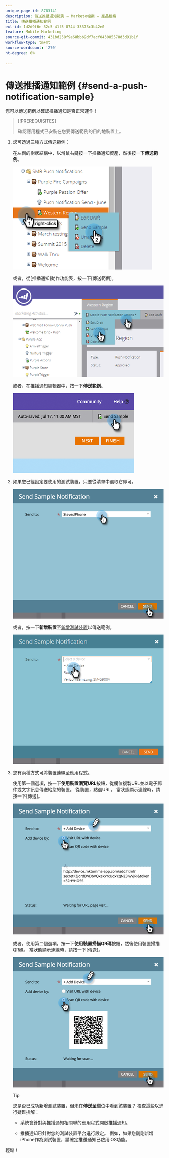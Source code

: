 ```yaml
---
unique-page-id: 8783141
description: 傳送推播通知範例 — Marketo檔案 — 產品檔案
title: 傳送推播通知範例
exl-id: 1d2d9f6e-32c5-41f5-8744-33373c3b42e0
feature: Mobile Marketing
source-git-commit: 431bd258f9a68bbb9df7acf043085578d3d91b1f
workflow-type: tm+mt
source-wordcount: '270'
ht-degree: 0%

---
```


# 傳送推播通知範例 {#send-a-push-notification-sample}

您可以傳送範例以確認推播通知是否正常運作！

>[!PREREQUISITES]
>
>確認應用程式已安裝在您要傳送範例的目的地裝置上。

1. 您可透過三種方式傳送範例：

   在左側的樹狀結構中，以滑鼠右鍵按一下推播通知資產，然後按一下&#x200B;**傳送範例**。

   ![](assets/image2015-7-13-11-3a26-3a15.png)

   或者，從[推播通知]動作功能表，按一下[傳送範例]。**&#x200B;**

   ![](assets/image2015-7-13-11-3a28-3a37.png)

   或者，在推播通知編輯器中，按一下&#x200B;**傳送範例**。

   ![](assets/image2015-7-20-13-3a29-3a3.png)

1. 如果您已經設定要使用的測試裝置，只要從清單中選取它即可。

   ![](assets/image2015-7-29-8-3a25-3a17.png)

   或者，按一下&#x200B;**新增裝置**&#x200B;至[新增測試裝置](/help/marketo/product-docs/mobile-marketing/push-notifications/adding-a-new-test-device.md)以傳送範例。

   ![](assets/image2015-7-13-11-3a34-3a21.png)

1. 您有兩種方式可將裝置連線至應用程式。

   使用第一個選項，按一下&#x200B;**使用裝置瀏覽URL**&#x200B;按鈕，從欄位複製URL並以電子郵件或文字訊息傳送給您的裝置。 從裝置，點選URL。 當狀態顯示連線時，請按一下[傳送]。**&#x200B;**

   ![](assets/image2015-7-29-8-3a29-3a18.png)

   或者，使用第二個選項，按一下&#x200B;**使用裝置掃描QR碼**&#x200B;按鈕，然後使用裝置掃描QR碼。 當狀態顯示連線時，請按一下[傳送]。**&#x200B;**

   ![](assets/image2015-7-29-8-3a31-3a20.png)

   >[!TIP]
   >
   >您是否已成功新增測試裝置，但未在&#x200B;**傳送至**&#x200B;欄位中看到該裝置？ 檢查這些以進行疑難排解：
   >
   >* 系統會針對與推播通知相關聯的應用程式開啟推播通知。
   >
   >* 推播通知已針對您的測試裝置平台進行設定。 例如，如果您剛剛新增iPhone作為測試裝置，請確定推送通知已啟用iOS功能。

輕鬆！
